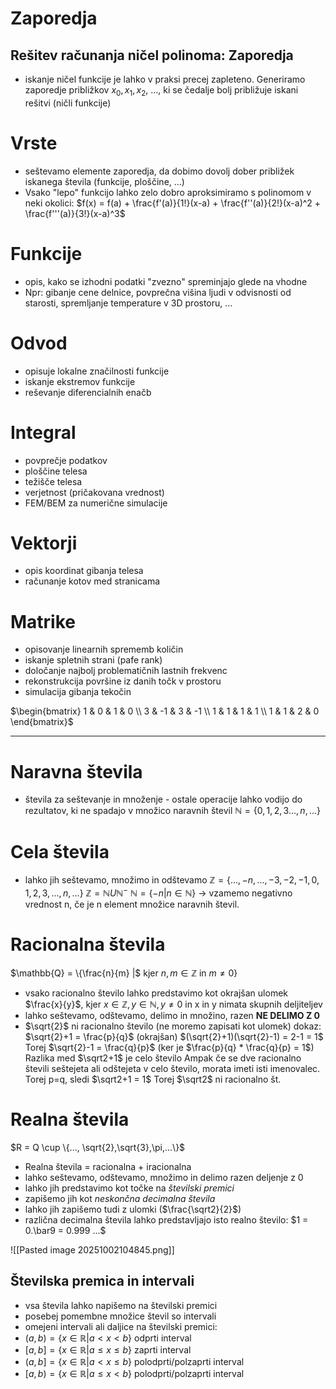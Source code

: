 # Zaporedja

## Rešitev računanja ničel polinoma: Zaporedja
- iskanje ničel funkcije je lahko v praksi precej zapleteno. Generiramo zaporedje približkov $x_0, x_1, x_2$, ..., ki se čedalje bolj približuje iskani rešitvi (ničli funkcije)

# Vrste
- seštevamo elemente zaporedja, da dobimo dovolj dober približek iskanega števila (funkcije, ploščine, ...)
- Vsako "lepo" funkcijo lahko zelo dobro aproksimiramo s polinomom v neki okolici:
$f(x) = f(a) +  \frac{f'(a)}{1!}(x-a) + \frac{f''(a)}{2!}(x-a)^2 + \frac{f'''(a)}{3!}(x-a)^3$

# Funkcije
- opis, kako se izhodni podatki "zvezno" spreminjajo glede na vhodne
- Npr: gibanje cene delnice, povprečna višina ljudi v odvisnosti od starosti, spremljanje temperature v 3D prostoru, ...

# Odvod
- opisuje lokalne značilnosti funkcije
- iskanje ekstremov funkcije
- reševanje diferencialnih enačb
# Integral
- povprečje podatkov
- ploščine telesa
- težišče telesa
- verjetnost (pričakovana vrednost)
- FEM/BEM za numerične simulacije
# Vektorji
- opis koordinat gibanja telesa
- računanje kotov med stranicama

# Matrike
- opisovanje linearnih sprememb količin
- iskanje spletnih strani (pafe rank)
- določanje najbolj problematičnih lastnih frekvenc
- rekonstrukcija površine iz danih točk v prostoru
- simulacija gibanja tekočin

$\begin{bmatrix} 1 & 0 & 1 & 0 \\ 3 & -1 & 3 & -1 \\ 1 & 1 & 1 & 1 \\ 1 & 1 & 2 & 0 \end{bmatrix}$

---

# Naravna števila
- števila za seštevanje in množenje - ostale operacije lahko vodijo do rezultatov, ki ne spadajo v množico naravnih števil
$\mathbb{N} = \{0,1,2,3 ...,n, ...\}$

# Cela števila
- lahko jih seštevamo, množimo in odštevamo
$\mathbb{Z} = \{ ...,-n,...,-3,-2,-1,0,1,2,3,...,n,...\}$
$\mathbb{Z} = \mathbb{N} U \mathbb{N}^-$
$\mathbb{N} = \{-n | n \in \mathbb{N}\}$ -> vzamemo negativno vrednost n, če je n element množice naravnih števil.

# Racionalna števila
$\mathbb{Q} = \{\frac{n}{m} |$ kjer $n,m \in \mathbb{Z}$ in $m \ne 0\}$
- vsako racionalno število lahko predstavimo kot okrajšan ulomek $\frac{x}{y}$, kjer $x \in \mathbb{Z}, y \in \mathbb{N}, y \ne 0$ in x in y nimata skupnih deljiteljev
- lahko seštevamo, odštevamo, delimo in množino, razen **NE DELIMO Z 0**
- $\sqrt{2}$ ni racionalno število (ne moremo zapisati kot ulomek) dokaz:
$\sqrt{2}+1 = \frac{p}{q}$ (okrajšan)
$(\sqrt{2}+1)(\sqrt{2}-1) = 2-1 = 1$
Torej $\sqrt{2}-1 = \frac{q}{p}$ (ker je $\frac{p}{q} * \frac{q}{p} = 1$) 
Razlika med $\sqrt2+1$ je celo število
Ampak če se dve racionalno števili seštejeta ali odštejeta v celo število, morata imeti isti imenovalec.
Torej p=q, sledi $\sqrt2+1 = 1$
Torej $\sqrt2$ ni racionalno št.

# Realna števila
$R = Q \cup \{..., \sqrt{2},\sqrt{3},\pi,...\}$
- Realna števila = racionalna + iracionalna
- lahko seštevamo, odštevamo, množimo in delimo razen deljenje z 0
- lahko jih predstavimo kot točke na *številski premici*
- zapišemo jih kot *neskončna decimalna števila*
- lahko jih zapišemo tudi z ulomki ($\frac{\sqrt2}{2}$)
- različna decimalna števila lahko predstavljajo isto realno število:
$1 = 0.\bar9 = 0.999 ...$

![[Pasted image 20251002104845.png]]

## Številska premica in intervali
- vsa števila lahko napišemo na številski premici
- posebej pomembne množice števil so intervali
- omejeni intervali ali daljice na številski premici:
- $(a,b) = \{x \in \mathbb{R} |a < x < b \}$ odprti interval
- $[a,b] = \{x \in \mathbb{R} |a \le x \le b \}$ zaprti interval
- $(a,b] = \{x \in \mathbb{R} |a < x \le b \}$ polodprti/polzaprti interval
- $[a,b) = \{x \in \mathbb{R} |a \le x < b \}$ polodprti/polzaprti interval